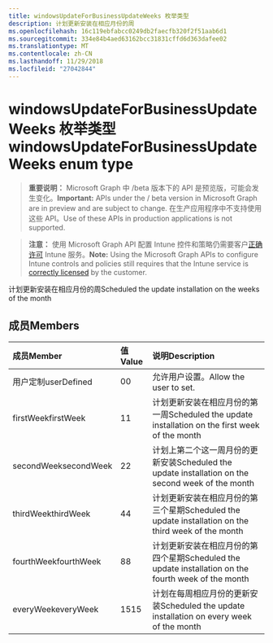 ```yaml
---
title: windowsUpdateForBusinessUpdateWeeks 枚举类型
description: 计划更新安装在相应月份的周
ms.openlocfilehash: 16c119ebfabcc0249db2faecfb320f2f51aab6d1
ms.sourcegitcommit: 334e84b4aed63162bcc31831cffd6d363dafee02
ms.translationtype: MT
ms.contentlocale: zh-CN
ms.lasthandoff: 11/29/2018
ms.locfileid: "27042844"
---
```

# <a name="windowsupdateforbusinessupdateweeks-enum-type"></a><span data-ttu-id="339d9-103">windowsUpdateForBusinessUpdateWeeks 枚举类型</span><span class="sxs-lookup"><span data-stu-id="339d9-103">windowsUpdateForBusinessUpdateWeeks enum type</span></span>

> <span data-ttu-id="339d9-104">**重要说明：** Microsoft Graph 中 /beta 版本下的 API 是预览版，可能会发生变化。</span><span class="sxs-lookup"><span data-stu-id="339d9-104">**Important:** APIs under the / beta version in Microsoft Graph are in preview and are subject to change.</span></span> <span data-ttu-id="339d9-105">在生产应用程序中不支持使用这些 API。</span><span class="sxs-lookup"><span data-stu-id="339d9-105">Use of these APIs in production applications is not supported.</span></span>

> <span data-ttu-id="339d9-106">**注意：** 使用 Microsoft Graph API 配置 Intune 控件和策略仍需要客户[正确许可](https://go.microsoft.com/fwlink/?linkid=839381) Intune 服务。</span><span class="sxs-lookup"><span data-stu-id="339d9-106">**Note:** Using the Microsoft Graph APIs to configure Intune controls and policies still requires that the Intune service is [correctly licensed](https://go.microsoft.com/fwlink/?linkid=839381) by the customer.</span></span>

<span data-ttu-id="339d9-107">计划更新安装在相应月份的周</span><span class="sxs-lookup"><span data-stu-id="339d9-107">Scheduled the update installation on the weeks of the month</span></span>
## <a name="members"></a><span data-ttu-id="339d9-108">成员</span><span class="sxs-lookup"><span data-stu-id="339d9-108">Members</span></span>
|<span data-ttu-id="339d9-109">成员</span><span class="sxs-lookup"><span data-stu-id="339d9-109">Member</span></span>|<span data-ttu-id="339d9-110">值</span><span class="sxs-lookup"><span data-stu-id="339d9-110">Value</span></span>|<span data-ttu-id="339d9-111">说明</span><span class="sxs-lookup"><span data-stu-id="339d9-111">Description</span></span>|
|:---|:---|:---|
|<span data-ttu-id="339d9-112">用户定制</span><span class="sxs-lookup"><span data-stu-id="339d9-112">userDefined</span></span>|<span data-ttu-id="339d9-113">0</span><span class="sxs-lookup"><span data-stu-id="339d9-113">0</span></span>|<span data-ttu-id="339d9-114">允许用户设置。</span><span class="sxs-lookup"><span data-stu-id="339d9-114">Allow the user to set.</span></span>|
|<span data-ttu-id="339d9-115">firstWeek</span><span class="sxs-lookup"><span data-stu-id="339d9-115">firstWeek</span></span>|<span data-ttu-id="339d9-116">1</span><span class="sxs-lookup"><span data-stu-id="339d9-116">1</span></span>|<span data-ttu-id="339d9-117">计划更新安装在相应月份的第一周</span><span class="sxs-lookup"><span data-stu-id="339d9-117">Scheduled the update installation on the first week of the month</span></span>|
|<span data-ttu-id="339d9-118">secondWeek</span><span class="sxs-lookup"><span data-stu-id="339d9-118">secondWeek</span></span>|<span data-ttu-id="339d9-119">2</span><span class="sxs-lookup"><span data-stu-id="339d9-119">2</span></span>|<span data-ttu-id="339d9-120">计划上第二个这一周月份的更新安装</span><span class="sxs-lookup"><span data-stu-id="339d9-120">Scheduled the update installation on the second week of the month</span></span>|
|<span data-ttu-id="339d9-121">thirdWeek</span><span class="sxs-lookup"><span data-stu-id="339d9-121">thirdWeek</span></span>|<span data-ttu-id="339d9-122">4</span><span class="sxs-lookup"><span data-stu-id="339d9-122">4</span></span>|<span data-ttu-id="339d9-123">计划更新安装在相应月份的第三个星期</span><span class="sxs-lookup"><span data-stu-id="339d9-123">Scheduled the update installation on the third week of the month</span></span>|
|<span data-ttu-id="339d9-124">fourthWeek</span><span class="sxs-lookup"><span data-stu-id="339d9-124">fourthWeek</span></span>|<span data-ttu-id="339d9-125">8</span><span class="sxs-lookup"><span data-stu-id="339d9-125">8</span></span>|<span data-ttu-id="339d9-126">计划更新安装在相应月份的第四个星期</span><span class="sxs-lookup"><span data-stu-id="339d9-126">Scheduled the update installation on the fourth week of the month</span></span>|
|<span data-ttu-id="339d9-127">everyWeek</span><span class="sxs-lookup"><span data-stu-id="339d9-127">everyWeek</span></span>|<span data-ttu-id="339d9-128">15</span><span class="sxs-lookup"><span data-stu-id="339d9-128">15</span></span>|<span data-ttu-id="339d9-129">计划在每周相应月份的更新安装</span><span class="sxs-lookup"><span data-stu-id="339d9-129">Scheduled the update installation on every week of the month</span></span>|





